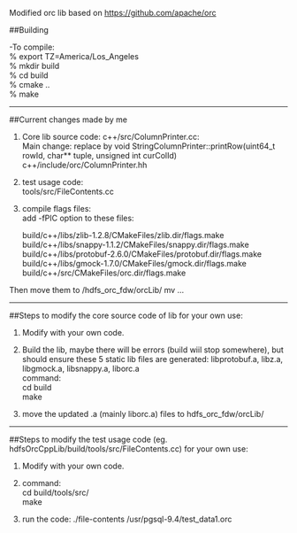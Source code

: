 Modified orc lib based on https://github.com/apache/orc

##Building

-To compile:  
% export TZ=America/Los_Angeles  
% mkdir build  
% cd build  
% cmake ..  
% make  

---
##Current changes made by me
1) Core lib source code:
c++/src/ColumnPrinter.cc:  
  Main change: replace by void StringColumnPrinter::printRow(uint64_t rowId, char** tuple, unsigned int curColId)  
c++/include/orc/ColumnPrinter.hh  

2) test usage code:  
tools/src/FileContents.cc  

3) compile flags files:  
add -fPIC option to these files:  

     build/c++/libs/zlib-1.2.8/CMakeFiles/zlib.dir/flags.make
     build/c++/libs/snappy-1.1.2/CMakeFiles/snappy.dir/flags.make
     build/c++/libs/protobuf-2.6.0/CMakeFiles/protobuf.dir/flags.make
     build/c++/libs/gmock-1.7.0/CMakeFiles/gmock.dir/flags.make
     build/c++/src/CMakeFiles/orc.dir/flags.make
     
Then move them to /hdfs_orc_fdw/orcLib/
     mv …

---
##Steps to modify the core source code of lib for your own use:  
1) Modify with your own code.  

2) Build the lib, maybe there will be errors (build wiil stop somewhere), but should ensure these 5 static lib files are generated:   libprotobuf.a,  libz.a, libgmock.a, libsnappy.a, liborc.a  
command:   
  cd build  
    make  
 
3) move the updated .a (mainly liborc.a) files to hdfs_orc_fdw/orcLib/  

---
##Steps to modify the test usage code (eg. hdfsOrcCppLib/build/tools/src/FileContents.cc) for your own use:  
1) Modify with your own code.  

2) command:  
    cd build/tools/src/  
      make  

3) run the code: ./file-contents /usr/pgsql-9.4/test_data1.orc
